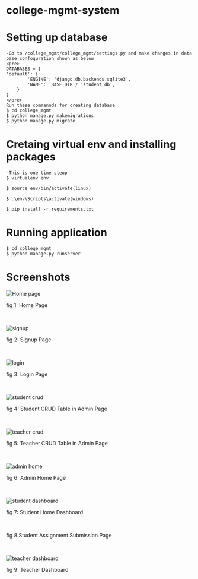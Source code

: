 # college-mgmt-system
# Setting up database
    -Go to /college_mgmt/college_mgmt/settings.py and make changes in data base confoguration shown as below
    <pre>
    DATABASES = {
    'default': {
            'ENGINE': 'django.db.backends.sqlite3',
            'NAME':  BASE_DIR / 'student_db',
        }
    }
    </pre>
    Run these commannds for creating database
    $ cd college_mgmt
    $ python manage.py makemigrations
    $ python manage.py migrate

# Cretaing virtual env and installing packages
    -This is one time steup
    $ virtualenv env
    
    $ source env/bin/activate(linux)

    $ .\env\Scripts\activate(windows)

    $ pip install -r requirements.txt
        
# Running application
    $ cd college_mgmt
    $ python manage.py runserver


<h1>Screenshots</h1>

![Home page](https://user-images.githubusercontent.com/97660344/188319725-20f0d451-9823-4631-a965-12c93bd87bb4.PNG)
<p>fig 1: Home Page </p></br>

![signup](https://user-images.githubusercontent.com/97660344/188319782-bc19f42c-d13d-4395-ab36-e538d41b2f85.PNG)
<p>fig 2: Signup Page </p></br>

![login](https://user-images.githubusercontent.com/97660344/188319807-7442490f-6c62-4e8c-8113-15e8fff04872.PNG)
<p>fig 3: Login Page </p></br>

![student crud](https://user-images.githubusercontent.com/97660344/188322117-19fc54f8-bab9-406e-b463-dbd02b337435.PNG)
<p>fig 4: Student CRUD Table in Admin Page </p></br>

![teacher crud](https://user-images.githubusercontent.com/97660344/188322143-35921543-af29-46e9-adcc-dfdf7e4cf72e.PNG)
<p>fig 5: Teacher CRUD Table in Admin Page </p></br>

![admin home](https://user-images.githubusercontent.com/97660344/188892602-ef081a69-0a44-4fce-93d1-fa2fc75b0849.PNG)
<p>fig 6: Admin Home Page </p></br>

![student dashboard](https://user-images.githubusercontent.com/97660344/188893032-1f19b2fb-bcaf-4a5e-a3fb-8b70f2ae71b4.PNG)
<p>fig 7: Student Home Dashboard </p></br>

<p>fig 8:Student Assignment Submission Page </p></br>

![teacher dashboard](https://user-images.githubusercontent.com/97660344/188893430-6818b9a9-510d-4716-970e-d1ad0f7cd6c5.PNG)
<p>fig 9: Teacher Dashboard </p></br>
